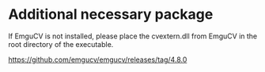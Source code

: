 # Additional necessary package
If EmguCV is not installed, please place the cvextern.dll from EmguCV in the root directory of the executable.

https://github.com/emgucv/emgucv/releases/tag/4.8.0
